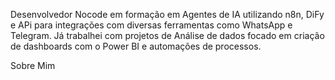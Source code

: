 Desenvolvedor Nocode em formação em Agentes de IA utilizando n8n, DiFy e APi para integrações com diversas ferramentas como WhatsApp e Telegram. 
Já trabalhei com projetos de Análise de dados focado em criação de dashboards com o Power BI e automações de processos.


Sobre Mim

